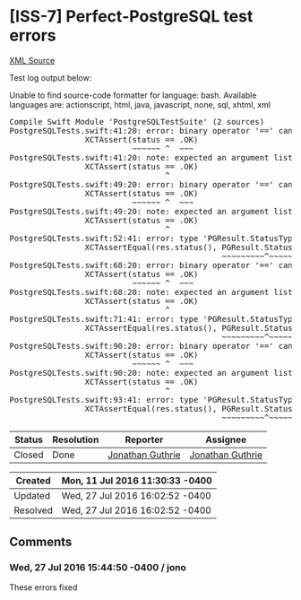 # [ISS-7] Perfect-PostgreSQL test errors

[XML Source](../xml/ISS-7.xml)
<p><p>Test log output below:</p>


<div class="code panel" style="border-width: 1px;"><div class="codeContent panelContent">
<div class="error"><span class="error">Unable to find source-code formatter for language: bash.</span> Available languages are: actionscript, html, java, javascript, none, sql, xhtml, xml</div><pre>
Compile Swift Module 'PostgreSQLTestSuite' (2 sources)
PostgreSQLTests.swift:41:20: error: binary <span class="code-keyword">operator</span> '==' cannot be applied to operands of type 'PGConnection.StatusType' and '_'
                XCTAssert(status == .OK)
                          ~~~~~~ ^  ~~~
PostgreSQLTests.swift:41:20: note: expected an argument list of type '(PGConnection.StatusType, PGConnection.StatusType)'
                XCTAssert(status == .OK)
                                 ^
PostgreSQLTests.swift:49:20: error: binary <span class="code-keyword">operator</span> '==' cannot be applied to operands of type 'PGConnection.StatusType' and '_'
                XCTAssert(status == .OK)
                          ~~~~~~ ^  ~~~
PostgreSQLTests.swift:49:20: note: expected an argument list of type '(PGConnection.StatusType, PGConnection.StatusType)'
                XCTAssert(status == .OK)
                                 ^
PostgreSQLTests.swift:52:41: error: type 'PGResult.StatusType' has no member 'TuplesOK'
                XCTAssertEqual(res.status(), PGResult.StatusType.TuplesOK)
                                             ~~~~~~~~~^~~~~~~~~~ ~~~~~~~~
PostgreSQLTests.swift:68:20: error: binary <span class="code-keyword">operator</span> '==' cannot be applied to operands of type 'PGConnection.StatusType' and '_'
                XCTAssert(status == .OK)
                          ~~~~~~ ^  ~~~
PostgreSQLTests.swift:68:20: note: expected an argument list of type '(PGConnection.StatusType, PGConnection.StatusType)'
                XCTAssert(status == .OK)
                                 ^
PostgreSQLTests.swift:71:41: error: type 'PGResult.StatusType' has no member 'TuplesOK'
                XCTAssertEqual(res.status(), PGResult.StatusType.TuplesOK)
                                             ~~~~~~~~~^~~~~~~~~~ ~~~~~~~~
PostgreSQLTests.swift:90:20: error: binary <span class="code-keyword">operator</span> '==' cannot be applied to operands of type 'PGConnection.StatusType' and '_'
                XCTAssert(status == .OK)
                          ~~~~~~ ^  ~~~
PostgreSQLTests.swift:90:20: note: expected an argument list of type '(PGConnection.StatusType, PGConnection.StatusType)'
                XCTAssert(status == .OK)
                                 ^
PostgreSQLTests.swift:93:41: error: type 'PGResult.StatusType' has no member 'TuplesOK'
                XCTAssertEqual(res.status(), PGResult.StatusType.TuplesOK, res.errorMessage())
                                             ~~~~~~~~~^~~~~~~~~~ ~~~~~~~~
</pre>
</div></div></p>





Status|Resolution|Reporter|Assignee
------|----------|--------|--------
Closed|Done|[Jonathan Guthrie](jono)|[Jonathan Guthrie]($jono)





Created|Mon, 11 Jul 2016 11:30:33 -0400
-------|--------------
Updated|Wed, 27 Jul 2016 16:02:52 -0400
Resolved|Wed, 27 Jul 2016 16:02:52 -0400


## Comments




### Wed, 27 Jul 2016 15:44:50 -0400 / jono 

<p><p>These errors fixed</p></p>


